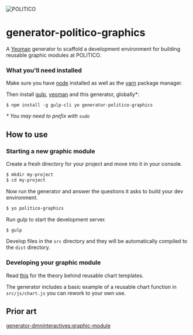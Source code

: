 ![POLITICO](https://rawgithub.com/The-Politico/src/master/images/logo/badge.png)

# generator-politico-graphics

A [Yeoman](http://yeoman.io) generator to scaffold a development environment for building reusable graphic modules at POLITICO.

### What you'll need installed

Make sure you have [node](https://docs.npmjs.com/getting-started/installing-node) installed as well as the [yarn](https://yarnpkg.com/en/docs/install) package manager.

Then install [gulp](http://gulpjs.com/), [yeoman](http://yeoman.io/) and this generator, globally*:
```
$ npm install -g gulp-cli yo generator-politico-graphics
```
_\* You may need to prefix with `sudo`_

## How to use

### Starting a new graphic module

Create a fresh directory for your project and move into it in your console.

```bash
$ mkdir my-project
$ cd my-project
```

Now run the generator and answer the questions it asks to build your dev environment.

```bash
$ yo politico-graphics
```

Run gulp to start the development server.

```bash
$ gulp
```

Develop files in the `src` directory and they will be automatically compiled to the `dist` directory.

### Developing your graphic module

Read [this](https://bost.ocks.org/mike/chart/) for the theory behind reusable chart templates.

The generator includes a basic example of a reusable chart function in `src/js/chart.js` you can rework to your own use.

## Prior art

[generator-dmninteractives:graphic-module](https://github.com/DallasMorningNews/generator-dmninteractives/tree/master/generators/graphic-module)
